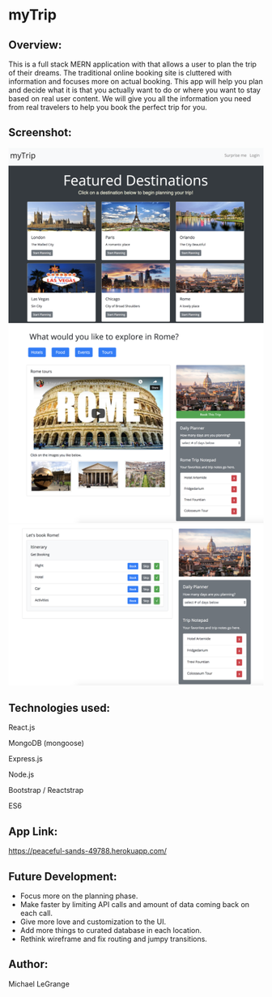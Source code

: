 # myTrip

## Overview: 

This is a full stack MERN application with that allows a user to plan the trip of their dreams. The traditional online booking site is cluttered with information and focuses more on actual booking. This app will help you plan and decide what it is that you actually want to do or where you want to stay based on real user content. We will give you all the information you need from real travelers to help you book the perfect trip for you.  

## Screenshot:

![Alt text](destinations.png?raw=true "App Screenshot")
![Alt text](plan.png?raw=true "App Screenshot")
![Alt text](booking.png?raw=true "App Screenshot")

## Technologies used:

React.js

MongoDB (mongoose)

Express.js

Node.js

Bootstrap / Reactstrap

ES6

## App Link:

https://peaceful-sands-49788.herokuapp.com/

## Future Development:

- Focus more on the planning phase.
- Make faster by limiting API calls and amount of data coming back on each call.
- Give more love and customization to the UI. 
- Add more things to curated database in each location.
- Rethink wireframe and fix routing and jumpy transitions.

## Author:

Michael LeGrange